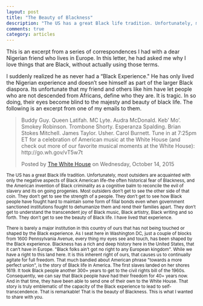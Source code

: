 ```yaml
---
layout: post
title: "The Beauty of Blackness"
description: "The US has a great Black life tradition. Unfortunately, most outsiders are acquainted with only the negative aspects of Black American life."
comments: true
category: articles
--- 
```

This is an excerpt from a series of correspondences I had with a dear Nigerian friend who lives in Europe. In this letter, he had asked me why I love things that are Black, without actually using those terms.

I suddenly realized he as never had a “Black Experience." He has only lived the Nigerian experience and doesn’t see himself as part of the larger Black diaspora. Its unfortunate that my friend and others like him have let people who are not descended from Africans, define who they are. It is tragic. In so doing, their eyes become blind to the majesty and beauty of black life. The following is an excerpt from one of my emails to them. 

<div id="fb-root"></div><script>(function(d, s, id) {  var js, fjs = d.getElementsByTagName(s)[0];  if (d.getElementById(id)) return;  js = d.createElement(s); js.id = id;  js.src = "//connect.facebook.net/en_US/sdk.js#xfbml=1&version=v2.3";  fjs.parentNode.insertBefore(js, fjs);}(document, 'script', 'facebook-jssdk'));</script><div class="fb-video" data-allowfullscreen="1" data-href="/WhiteHouse/videos/vb.63811549237/10153841243004238/?type=3"><div class="fb-xfbml-parse-ignore"><blockquote cite="https://www.facebook.com/WhiteHouse/videos/10153841243004238/"><a href="https://www.facebook.com/WhiteHouse/videos/10153841243004238/"></a><p>Buddy Guy. Queen Latifah. MC Lyte. Audra McDonald. Keb’ Mo’. Smokey Robinson. Trombone Shorty. Esperanza Spalding. Brian Stokes Mitchell. James Taylor. Usher. Carol Burnett. Tune in at 7:25pm ET for a celebration of American music at the White House (and check out more of our favorite musical moments at the White House): http://go.wh.gov/vT5w7t</p>Posted by <a href="https://www.facebook.com/WhiteHouse">The White House</a> on Wednesday, October 14, 2015</blockquote></div></div>


<small>The US has a great Black life tradition. Unfortunately, most outsiders are acquainted with only the negative aspects of Black American life-the often historical fear of Blackness, and the American invention of Black criminality as a cognitive balm to reconcile the evil of slavery and its on going progenies. Most outsiders don’t get to see the other side of that coin. They don’t get to see the strength of a people. They don’t get to see how Black people have fought hard to maintain some form of filial bonds even when government sanctioned institutions fought to dehumanize them and rend their families apart. They don’t get to understand the transcendent joy of Black music, Black artistry, Black writing and so forth. They don’t get to see the beauty of Black life. I have lived that experience.</small>

<small>
There is barely a major institution in this country of ours that has not being touched or shaped by the Black experience. As I seat here in Washington DC, just a couple of blocks from 1600 Pennsylvania Avenue, every thing my eyes see and touch, has been shaped by the Black experience. Blackness has a rich and deep history here in the United States, that it can’t have in Europe. "Black folks ain’t got no right to any European kingdom". While we have a right to this land here. It is this inherent right of ours, that causes us to continually agitate for full freedom. </small>

<small>
That much bandied about American phrase "towards a more perfect union", is the story of Black life in America. The first slaves landed on her shores 1619. It took Black people another 300+ years to get to the civil rights bill of the 1960s. Consequently, we can say that Black people have had their freedom for 40+ years now. And in that time, they have been able to send one of their own to the White House. That story is truly emblematic of the capacity of the Black experience to lead to self-transcendence. That is remarkable! That is the beauty of Blackness. This is what I wanted to share with you.
</small>







